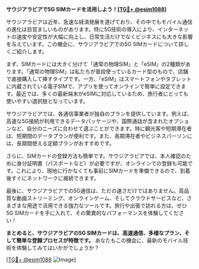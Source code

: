 **サウジアラビアで5G SIMカードを活用しよう！[[TG💪+ @esim1088](https://t.me/s/esim1088)]**

サウジアラビアは近年、急速な経済発展を遂げており、その中でもモバイル通信の進化は目覚ましいものがあります。特に5G技術の導入により、インターネットの速度や安定性が大幅に向上し、日常生活だけでなくビジネスにも大きな影響を与えています。この機会に、サウジアラビアでの5G SIMカードについて詳しくご紹介します。

まず、SIMカードには大きく分けて「通常の物理SIM」と「eSIM」の2種類があります。「通常の物理SIM」は私たちが普段使っているカード型のもので、店舗で直接購入して挿すタイプです。一方、「eSIM」はスマートフォンやタブレットに内蔵されている電子SIMで、アプリを使ってオンラインで簡単に設定できます。最近では、多くの最新端末がeSIMに対応しているため、旅行者にとっても使いやすい選択肢となっています。

サウジアラビアでは、各通信事業者が独自のプランを提供しています。例えば、高速な5G接続が利用できるデータパッケージや、国際通話が含まれたオプションなど、自分のニーズに合わせて選ぶことができます。特に観光客や短期滞在者は、短期間のデータプランが便利です。また、長期滞在者やビジネスパーソンには、長期間使える定額プランがおすすめです。

さらに、SIMカードの登録方法も簡単です。サウジアラビアでは、本人確認のために身分証明書（パスポートなど）が必要ですが、オンラインでの登録も可能です。これにより、現地に行かなくても事前にSIMカードを準備できるので、到着後すぐにネットワークに接続できます。

最後に、サウジアラビアでの5G通信は、ただの速さだけではありません。高品質な動画ストリーミング、オンラインゲーム、そしてクラウドサービスなど、さまざまな用途で活用できる強力なツールです。旅行や出張で訪れる方は、ぜひ5G SIMカードを手に入れて、その驚異的なパフォーマンスを体験してください！

**まとめると、サウジアラビアの5G SIMカードは、高速通信、多様なプラン、そして簡単な登録プロセスが特徴です。** あなたもこの機会に、最新のモバイル技術を体験してみてはいかがでしょうか？

[[TG💪+ @esim1088](https://t.me/s/esim1088) ![Image](https://i.postimg.cc/Y0z9fWf4/image.png)]